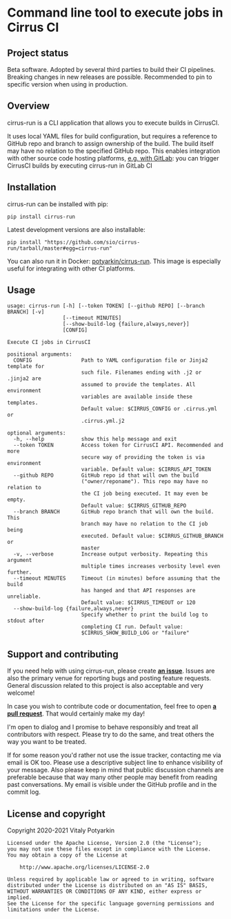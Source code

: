 # Command line tool to execute jobs in Cirrus CI

## Project status

Beta software. Adopted by several third parties to build their CI pipelines.
Breaking changes in new releases are possible. Recommended to pin to specific
version when using in production.


## Overview

cirrus-run is a CLI application that allows you to execute builds in
CirrusCI.

It uses local YAML files for build configuration, but requires a reference to
GitHub repo and branch to assign ownership of the build. The build itself may
have no relation to the specified GitHub repo. This enables integration with
other source code hosting platforms, [e.g. with GitLab][blog]: you can trigger
CirrusCI builds by executing cirrus-run in GitLab CI

[blog]: https://potyarkin.ml/posts/2020/cirrus-ci-integration-for-gitlab-projects/



## Installation

cirrus-run can be installed with pip:

```
pip install cirrus-run
```

Latest development versions are also installable:

```
pip install "https://github.com/sio/cirrus-run/tarball/master#egg=cirrus-run"
```

You can also run it in Docker:
[potyarkin/cirrus-run](https://hub.docker.com/r/potyarkin/cirrus-run).
This image is especially useful for integrating with other CI platforms.


## Usage

```
usage: cirrus-run [-h] [--token TOKEN] [--github REPO] [--branch BRANCH] [-v]
                  [--timeout MINUTES]
                  [--show-build-log {failure,always,never}]
                  [CONFIG]

Execute CI jobs in CirrusCI

positional arguments:
  CONFIG                Path to YAML configuration file or Jinja2 template for
                        such file. Filenames ending with .j2 or .jinja2 are
                        assumed to provide the templates. All environment
                        variables are available inside these templates.
                        Default value: $CIRRUS_CONFIG or .cirrus.yml or
                        .cirrus.yml.j2

optional arguments:
  -h, --help            show this help message and exit
  --token TOKEN         Access token for CirrusCI API. Recommended and more
                        secure way of providing the token is via environment
                        variable. Default value: $CIRRUS_API_TOKEN
  --github REPO         GitHub repo id that will own the build
                        ("owner/reponame"). This repo may have no relation to
                        the CI job being executed. It may even be empty.
                        Default value: $CIRRUS_GITHUB_REPO
  --branch BRANCH       GitHub repo branch that will own the build. This
                        branch may have no relation to the CI job being
                        executed. Default value: $CIRRUS_GITHUB_BRANCH or
                        master
  -v, --verbose         Increase output verbosity. Repeating this argument
                        multiple times increases verbosity level even further.
  --timeout MINUTES     Timeout (in minutes) before assuming that the build
                        has hanged and that API responses are unreliable.
                        Default value: $CIRRUS_TIMEOUT or 120
  --show-build-log {failure,always,never}
                        Specify whether to print the build log to stdout after
                        completing CI run. Default value:
                        $CIRRUS_SHOW_BUILD_LOG or "failure"
```


## Support and contributing

If you need help with using cirrus-run, please create
**[an issue](https://github.com/sio/cirrus-run/issues)**. Issues are also the
primary venue for reporting bugs and posting feature requests. General
discussion related to this project is also acceptable and very welcome!

In case you wish to contribute code or documentation, feel free to open **[a
pull request](https://github.com/sio/cirrus-run/pulls)**. That would certainly
make my day!

I'm open to dialog and I promise to behave responsibly and treat all
contributors with respect. Please try to do the same, and treat others the way
you want to be treated.

If for some reason you'd rather not use the issue tracker, contacting me via
email is OK too. Please use a descriptive subject line to enhance visibility
of your message. Also please keep in mind that public discussion channels are
preferable because that way many other people may benefit from reading past
conversations. My email is visible under the GitHub profile and in the commit
log.


## License and copyright

Copyright 2020-2021 Vitaly Potyarkin

    Licensed under the Apache License, Version 2.0 (the "License");
    you may not use these files except in compliance with the License.
    You may obtain a copy of the License at

        http://www.apache.org/licenses/LICENSE-2.0

    Unless required by applicable law or agreed to in writing, software
    distributed under the License is distributed on an "AS IS" BASIS,
    WITHOUT WARRANTIES OR CONDITIONS OF ANY KIND, either express or implied.
    See the License for the specific language governing permissions and
    limitations under the License.
